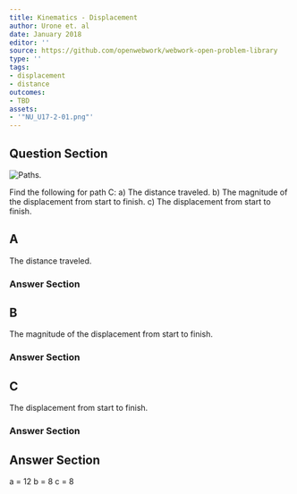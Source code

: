 ```yaml
---
title: Kinematics - Displacement
author: Urone et. al
date: January 2018
editor: ''
source: https://github.com/openwebwork/webwork-open-problem-library
type: ''
tags:
- displacement
- distance
outcomes:
- TBD
assets:
- '"NU_U17-2-01.png"'
---
```


## Question Section 

![Paths.]("NU_U17-2-01.png")

Find the following for path C:
a) The distance traveled.
b) The magnitude of the displacement from start to finish.
c) The displacement from start to finish.

## A
The distance traveled.
### Answer Section
## B
The magnitude of the displacement from start to finish.
### Answer Section
## C
The displacement from start to finish.
### Answer Section


## Answer Section

a = 12
b = 8
c = 8